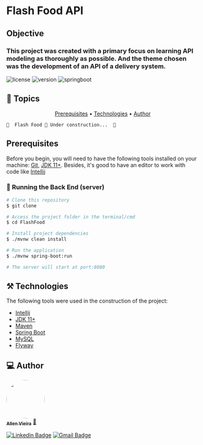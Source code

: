 # Flash Food API

## Objective

### This project was created with a primary focus on learning API modeling as thoroughly as possible. And the theme chosen was the development of an API of a delivery system.

![license](https://img.shields.io/badge/license-MIT-%237159c1?style=for-the-badge&logo=ghost)
![version](https://img.shields.io/badge/version-2.1.0-blue?style=for-the-badge&logo=ghost)
![springboot](https://img.shields.io/badge/spring_boot-2.5.7-green?style=for-the-badge&logo=ghost)

## 🏁 Topics

<p align="center">
 <a href="#prerequisites">Prerequisites</a> • 
 <a href="#technologies">Technologies</a> • 
 <a href="#author">Author</a>
</p>

	🚧  Flash Food 🚀 Under construction...  🚧

## Prerequisites

Before you begin, you will need to have the following tools installed on your machine: [Git](https://git-scm.com),
[JDK 11+](https://www.oracle.com/java/technologies/downloads/). Besides, it's good to have an editor to work with code
like [Intellij](https://www.jetbrains.com/pt/idea/)

### 🎲 Running the Back End (server)

```bash
# Clone this repository
$ git clone 

# Access the project folder in the terminal/cmd
$ cd FlashFood

# Install project dependencies
$ ./mvnw clean install

# Run the application
$ ./mvnw spring-boot:run

# The server will start at port:8080
```

## ⚒️ Technologies

The following tools were used in the construction of the project:

- [Intellij](https://www.jetbrains.com/pt/idea/)
- [JDK 11+](https://www.oracle.com/java/technologies/downloads/)
- [Maven](https://maven.apache.org/)
- [Spring Boot](https://spring.io/projects/spring-boot)
- [MySQL](https://www.mysql.com/)
- [Flyway](https://flywaydb.org/)

## 💻 Author

<a href="https://www.linkedin.com/in/allen-vieira/">
 <img style="border-radius: 50%;" src="https://media-exp1.licdn.com/dms/image/C5603AQEH7LyMy8fWGg/profile-displayphoto-shrink_200_200/0/1517076438935?e=1655942400&v=beta&t=uYmVocB39lZTiPK7n3syIgTgAcJBARtLHj4afMkz2Fk" width="100px;" alt=""/>
 <br />
 <sub><b>Allen Vieira</b></sub></a> <a href="https://www.linkedin.com/in/allen-vieira/" title="Allen">🚀</a>

[![Linkedin Badge](https://img.shields.io/badge/-Allen_Vieira-blue?style=flat-square&logo=Linkedin&logoColor=white&link=https://www.linkedin.com/in/tgmarinho/)](https://www.linkedin.com/in/allen-vieira/)
[![Gmail Badge](https://img.shields.io/badge/-allenvieira96@gmail.com-c14438?style=flat-square&logo=Gmail&logoColor=white&link=mailto:allenvieira96@gmail.com)](mailto:allenvieira96@gmail.com)